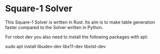 # Square-1 Solver

This Square-1 Solver is written in Rust.
Its aim is to make table generation faster compared to the Solver written in Python.

For robot dev you also need to install the following packages with apt:

sudo apt install libudev-dev libx11-dev libxtst-dev